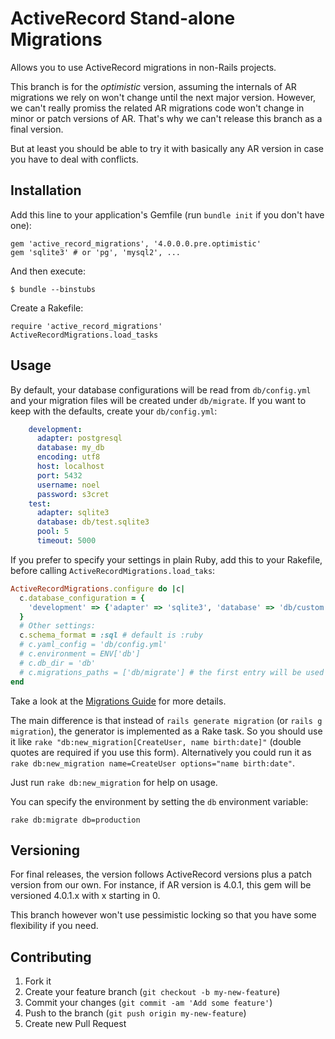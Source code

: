 # ActiveRecord Stand-alone Migrations

Allows you to use ActiveRecord migrations in non-Rails projects.

This branch is for the _optimistic_ version, assuming the internals of AR migrations we rely on
won't change until the next major version. However, we can't really promiss the related AR
migrations code won't change in minor or patch versions of AR. That's why we can't release this
branch as a final version.

But at least you should be able to try it with basically any AR version in case you have to deal
with conflicts.

## Installation

Add this line to your application's Gemfile (run `bundle init` if you don't have one):

    gem 'active_record_migrations', '4.0.0.0.pre.optimistic'
    gem 'sqlite3' # or 'pg', 'mysql2', ...

And then execute:

    $ bundle --binstubs

Create a Rakefile:

    require 'active_record_migrations'
    ActiveRecordMigrations.load_tasks

## Usage

By default, your database configurations will be read from `db/config.yml` and your migration files
will be created under `db/migrate`. If you want to keep with the defaults, create your `db/config.yml`:

```yaml
    development:
      adapter: postgresql
      database: my_db
      encoding: utf8
      host: localhost
      port: 5432
      username: noel
      password: s3cret
    test:
      adapter: sqlite3
      database: db/test.sqlite3
      pool: 5
      timeout: 5000
```

If you prefer to specify your settings in plain Ruby, add this to your Rakefile,
before calling `ActiveRecordMigrations.load_taks`:

```ruby
ActiveRecordMigrations.configure do |c|
  c.database_configuration = {
    'development' => {'adapter' => 'sqlite3', 'database' => 'db/custom.sqlite3'},
  }
  # Other settings:
  c.schema_format = :sql # default is :ruby
  # c.yaml_config = 'db/config.yml'
  # c.environment = ENV['db']
  # c.db_dir = 'db'
  # c.migrations_paths = ['db/migrate'] # the first entry will be used by the generator
end
```

Take a look at the [Migrations Guide](http://guides.rubyonrails.org/migrations.html) for more details.

The main difference is that instead of `rails generate migration` (or `rails g migration`), the generator is
implemented as a Rake task. So you should use it like `rake "db:new_migration[CreateUser, name birth:date]"`
(double quotes are required if you use this form). Alternatively you could run it as
`rake db:new_migration name=CreateUser options="name birth:date"`.

Just run `rake db:new_migration` for help on usage.

You can specify the environment by setting the `db` environment variable:

    rake db:migrate db=production

## Versioning

For final releases, the version follows ActiveRecord versions plus a patch version from our own.
For instance, if AR version is 4.0.1, this gem will be versioned 4.0.1.x with x starting in 0.

This branch however won't use pessimistic locking so that you have some flexibility if you need.

## Contributing

1. Fork it
2. Create your feature branch (`git checkout -b my-new-feature`)
3. Commit your changes (`git commit -am 'Add some feature'`)
4. Push to the branch (`git push origin my-new-feature`)
5. Create new Pull Request
